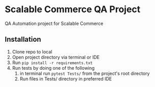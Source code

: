 # Scalable Commerce QA Project

QA Automation project for Scalable Commerce

## Installation

1. Clone repo to local
2. Open project directory via terminal or IDE
3. Run `pip install -r requirements.txt`
4. Run tests by doing one of the following
    1. in terminal run `pytest Tests/` from the project's root directory
    2. Run files in Tests/ directory in preferred IDE
